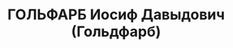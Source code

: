 ---
title: ГОЛЬФАРБ Иосиф Давыдович (Гольдфарб)
description: "Род. в 1891, Подольская губ., мест. Уланов, еврей, обр.: неполное среднее,\
  \ член ВКП(б). Проживал: Москва, Большой Власьевский пер., д. 9, кв. 33. Начальник\
  \ Управления по кредитованию Наркомата пищевой промышленности и Комитета заготовок\
  \ при СНК СССР Госбанка СССР. \n  Арестован 25.08.1937. Обв. в вредительстве и участии\
  \ в к.-р. троцкистской террористической организации. Приговор: ВК ВС СССР, 15.11.1937\
  \ – ВМН. Расстрелян 15.11.1937, г.Москва. \n  Реабилитирован ВК ВС СССР 21.05.1957"
---